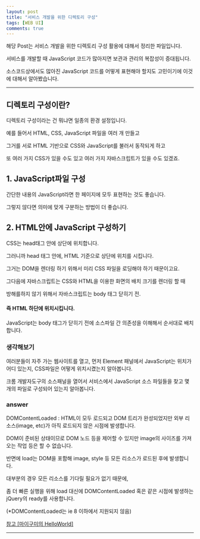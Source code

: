 ```yaml
---
layout: post
title: "서비스 개발을 위한 디렉토리 구성"
tags: [WEB UI]
comments: true
---
```

 
해당 Post는 서비스 개발을 위한 디렉토리 구성 활용에 대해서 정리한 파일입니다.

서비스를 개발할 때 JavaScript 코드가 많아지면 보관과 관리의 복잡성이 증대됩니다.

소스코드상에서도 많아진 JavaScript 코드를 어떻게 표현해야 할지도 고민이기에 이것에 대해서 알아봤습니다.

---

## 디렉토리 구성이란?

디렉토리 구성이라는 건 뭐냐면 일종의 환경 설정입니다.

예를 들어서 HTML, CSS, JavaScript 파일을 여러 개 만들고

그거를 서로 HTML 기반으로 CSS와 JavaScript를 불러서 동작되게 하고

또 여러 가지 CSS가 있을 수도 있고 여러 가지 자바스크립트가 있을 수도 있겠죠.

## 1. JavaScript파일 구성

간단한 내용의 JavaScript라면 한 페이지에 모두 표현하는 것도 좋습니다.

그렇지 않다면 의미에 맞게 구분하는 방법이 더 좋습니다.


## 2. HTML안에 JavaScript 구성하기

CSS는 head태그 안에 상단에 위치합니다.

그러니까 head 태그 안에, HTML 기준으로 상단에 위치를 시킵니다.

그거는 DOM을 렌더링 하기 위해서 미리 CSS 파일을 로딩해야 하기 때문이고요.

그다음에 자바스크립트는 CSS와 HTML을 이용한 화면의 배치 크기를 렌더링 할 때

방해를하지 않기 위해서 자바스크립트는 body 태그 닫히기 전.

#### 즉 HTML 하단에 위치시킵니다.

JavaScript는 body 태그가 닫히기 전에 소스파일 간 의존성을 이해해서 순서대로 배치합니다.

### 생각해보기

여러분들이 자주 가는 웹사이트를 열고, 먼저 Element 패널에서 JavaScript는 위치가 어디 있는지, CSS파일은 어떻게 위치시켰는지 알아봅니다. 

크롬 개발자도구의 소스패널을 열어서 서비스에서 JavaScript 소스 파일들을 찾고 몇 개의 파일로 구성되어 있는지 알아봅니다.

### answer

DOMContentLoaded : HTML이 모두 로드되고 DOM 트리가 완성되었지만 외부 리소스(image, etc)가 아직 로드되지 않은 시점에 발생합니다. 

DOM이 준비된 상태이므로 DOM 노드 등을 제어할 수 있지만 image의 사이즈를 가져오는 작업 등은 할 수 없습니다. 

반면에 load는 DOM을 포함해 image, style 등 모든 리소스가 로드된 후에 발생합니다. 

대부분의 경우 모든 리소스를 기다릴 필요가 없기 때문에, 

좀 더 빠른 실행을 위해 load 대신에 DOMContentLoaded 혹은 같은 시점에 발생하는 jQuery의 ready를 사용합니다. 

(*DOMContentLoaded는 ie 8 이하에서 지원되지 않음)

<a href="https://mygumi.tistory.com/281">참고 [마이구미의 HelloWorld]</a>

---
